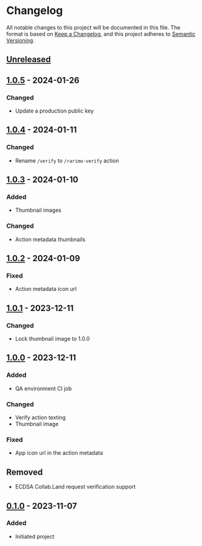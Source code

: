 # Changelog

All notable changes to this project will be documented in this file.
The format is based on [Keep a Changelog], and this project adheres to [Semantic Versioning].

## [Unreleased]

## [1.0.5] - 2024-01-26
### Changed
- Update a production public key

## [1.0.4] - 2024-01-11
### Changed
- Rename `/verify` to `/rarimo-verify` action

## [1.0.3] - 2024-01-10
### Added
- Thumbnail images

### Changed
- Action metadata thumbnails

## [1.0.2] - 2024-01-09
### Fixed
- Action metadata icon url

## [1.0.1] - 2023-12-11
### Changed
- Lock thumbnail image to 1.0.0

## [1.0.0] - 2023-12-11
### Added
- QA environment CI job

### Changed
- Verify action texting
- Thumbnail image

### Fixed
- App icon url in the action metadata

## Removed
- ECDSA Collab.Land request verification support

## [0.1.0] - 2023-11-07

### Added

- Initiated project

[Unreleased]: https://github.com/rarimo/collabland-rarimo-poh-action/compare/1.0.5...HEAD
[1.0.5]: https://github.com/rarimo/collabland-rarimo-poh-action/compare/1.0.4...1.0.5
[1.0.4]: https://github.com/rarimo/collabland-rarimo-poh-action/compare/1.0.3...1.0.4
[1.0.3]: https://github.com/rarimo/collabland-rarimo-poh-action/compare/1.0.2...1.0.3
[1.0.2]: https://github.com/rarimo/collabland-rarimo-poh-action/compare/1.0.1...1.0.2
[1.0.1]: https://github.com/rarimo/collabland-rarimo-poh-action/compare/1.0.0...1.0.1
[1.0.0]: https://github.com/rarimo/collabland-rarimo-poh-action/compare/0.1.0...1.0.0
[0.1.0]: https://github.com/rarimo/collabland-rarimo-poh-action/releases/tag/0.1.0
[Keep a Changelog]: https://keepachangelog.com/en/1.0.0/
[Semantic Versioning]: https://semver.org/spec/v2.0.0.html
